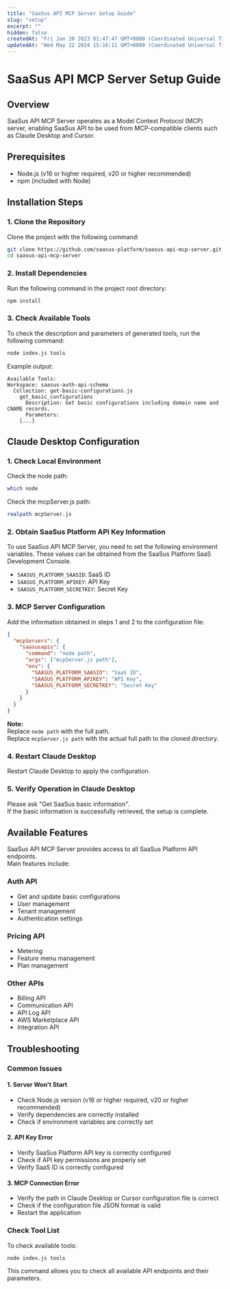 ```yaml
---
title: "SaaSus API MCP Server Setup Guide"
slug: "setup"
excerpt: ""
hidden: false
createdAt: "Fri Jan 20 2023 01:47:47 GMT+0000 (Coordinated Universal Time)"
updatedAt: "Wed May 22 2024 15:16:11 GMT+0000 (Coordinated Universal Time)"
---
```


# SaaSus API MCP Server Setup Guide

## Overview
SaaSus API MCP Server operates as a Model Context Protocol (MCP) server, enabling SaaSus API to be used from MCP-compatible clients such as Claude Desktop and Cursor.

## Prerequisites
- Node.js (v16 or higher required, v20 or higher recommended)
- npm (included with Node)

## Installation Steps

### 1. Clone the Repository
Clone the project with the following command:

```bash
git clone https://github.com/saasus-platform/saasus-api-mcp-server.git
cd saasus-api-mcp-server
```

### 2. Install Dependencies
Run the following command in the project root directory:

```bash
npm install
```

### 3. Check Available Tools
To check the description and parameters of generated tools, run the following command:

```bash
node index.js tools
```

Example output:
```
Available Tools:
Workspace: saasus-auth-api-schema
  Collection: get-basic-configurations.js
    get_basic_configurations
      Description: Get basic configurations including domain name and CNAME records.
      Parameters:
    [...]
```

## Claude Desktop Configuration

### 1. Check Local Environment

Check the node path:
```bash
which node
```

Check the mcpServer.js path:
```bash
realpath mcpServer.js
```

### 2. Obtain SaaSus Platform API Key Information

To use SaaSus API MCP Server, you need to set the following environment variables.
These values can be obtained from the SaaSus Platform SaaS Development Console.

- `SAASUS_PLATFORM_SAASID`: SaaS ID
- `SAASUS_PLATFORM_APIKEY`: API Key
- `SAASUS_PLATFORM_SECRETKEY`: Secret Key

### 3. MCP Server Configuration
Add the information obtained in steps 1 and 2 to the configuration file:

```json
{
  "mcpServers": {
    "saasusapis": {
      "command": "node path",
      "args": ["mcpServer.js path"],
      "env": {
        "SAASUS_PLATFORM_SAASID": "SaaS ID",
        "SAASUS_PLATFORM_APIKEY": "API Key",
        "SAASUS_PLATFORM_SECRETKEY": "Secret Key"
      }
    }
  }
}
```

**Note:**  
Replace `node path` with the full path.  
Replace `mcpServer.js path` with the actual full path to the cloned directory.

### 4. Restart Claude Desktop
Restart Claude Desktop to apply the configuration.

### 5. Verify Operation in Claude Desktop
Please ask "Get SaaSus basic information".  
If the basic information is successfully retrieved, the setup is complete.

## Available Features

SaaSus API MCP Server provides access to all SaaSus Platform API endpoints.  
Main features include:

### Auth API
- Get and update basic configurations
- User management
- Tenant management
- Authentication settings

### Pricing API
- Metering
- Feature menu management
- Plan management

### Other APIs
- Billing API
- Communication API
- API Log API
- AWS Marketplace API
- Integration API

## Troubleshooting

### Common Issues

#### 1. Server Won't Start
- Check Node.js version (v16 or higher required, v20 or higher recommended)
- Verify dependencies are correctly installed
- Check if environment variables are correctly set

#### 2. API Key Error
- Verify SaaSus Platform API key is correctly configured
- Check if API key permissions are properly set
- Verify SaaS ID is correctly configured

#### 3. MCP Connection Error
- Verify the path in Claude Desktop or Cursor configuration file is correct
- Check if the configuration file JSON format is valid
- Restart the application

### Check Tool List
To check available tools:

```bash
node index.js tools
```

This command allows you to check all available API endpoints and their parameters.
